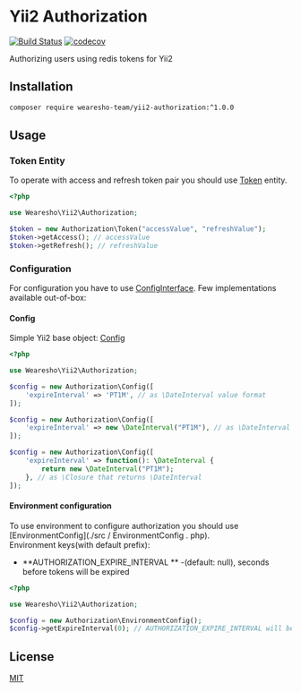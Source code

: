 # Yii2 Authorization
[![Build Status](https://travis-ci.org/wearesho-team/yii2-authorization.svg?branch=master)](https://travis-ci.org/wearesho-team/yii2-authorization)
[![codecov](https://codecov.io/gh/wearesho-team/yii2-authorization/branch/master/graph/badge.svg)](https://codecov.io/gh/wearesho-team/yii2-authorization)

Authorizing users using redis tokens for Yii2

## Installation

```bash
composer require wearesho-team/yii2-authorization:^1.0.0
```

## Usage

### Token Entity
To operate with access and refresh token pair you should use [Token](./src/Token.php) entity.
```php
<?php

use Wearesho\Yii2\Authorization;

$token = new Authorization\Token("accessValue", "refreshValue");
$token->getAccess(); // accessValue
$token->getRefresh(); // refreshValue
```

### Configuration
For configuration you have to use [ConfigInterface](./src/ConfigInterface.php).
Few implementations available out-of-box:

#### Config
Simple Yii2 base object: [Config](./src/Config.php)

```php
<?php

use Wearesho\Yii2\Authorization;

$config = new Authorization\Config([
    'expireInterval' => 'PT1M', // as \DateInterval value format
]);

$config = new Authorization\Config([
    'expireInterval' => new \DateInterval("PT1M"), // as \DateInterval instance
]);

$config = new Authorization\Config([
    'expireInterval' => function(): \DateInterval {
        return new \DateInterval("PT1M");
    }, // as \Closure that returns \DateInterval
]);
```

#### Environment configuration
To use environment to configure authorization you should use [EnvironmentConfig](./src / EnvironmentConfig . php).  
Environment keys(with default prefix):
- **AUTHORIZATION_EXPIRE_INTERVAL ** -(default: null), seconds before tokens will be expired

```php
<?php

use Wearesho\Yii2\Authorization;

$config = new Authorization\EnvironmentConfig();
$config->getExpireInterval(0); // AUTHORIZATION_EXPIRE_INTERVAL will be loaded from environment

```

## License
[MIT](./LICENSE)
